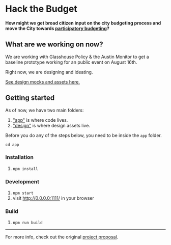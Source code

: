 # Hack the Budget

**How might we get broad citizen input on the city budgeting process and move the City towards [participatory budgeting](http://www.participatorybudgeting.org/about-participatory-budgeting/what-is-pb/)?**

## What are we working on now?

We are working with Glasshouse Policy & the Austin Monitor to get a baseline prototype working for an public event on August 16th.

Right now, we are designing and ideating.

[See design mocks and assets here.](./design)

## Getting started

As of now, we have two main folders:
1. ["app"](./app) is where code lives.
2. ["design"](./design) is where design assets live.

Before you do any of the steps below, you need to be inside the `app` folder.

`cd app`

### Installation

1. `npm install`

### Development

1. `npm start`
2. visit http://0.0.0.0:1111/ in your browser

### Build

1. `npm run build`


___

For more info, check out the original [project proposal](https://github.com/open-austin/project-ideas/issues/70).
